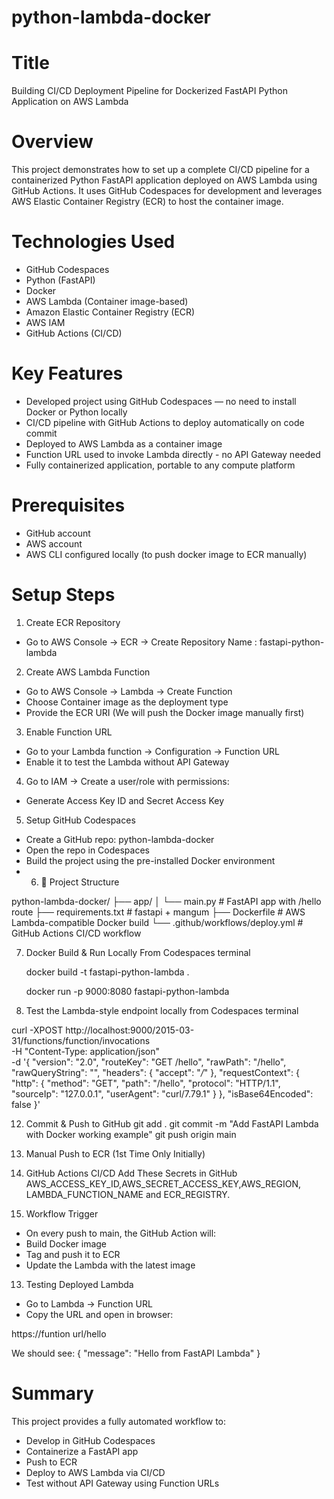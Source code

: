 # python-lambda-docker

# Title 
Building CI/CD Deployment Pipeline for Dockerized FastAPI Python Application on AWS Lambda

# Overview
This project demonstrates how to set up a complete CI/CD pipeline for a containerized Python FastAPI application deployed on AWS Lambda using GitHub Actions. It uses GitHub Codespaces for development and leverages AWS Elastic Container Registry (ECR) to host the container image.

# Technologies Used

- GitHub Codespaces
- Python (FastAPI)
- Docker
- AWS Lambda (Container image-based)
- Amazon Elastic Container Registry (ECR)
- AWS IAM
- GitHub Actions (CI/CD)

# Key Features
- Developed project using GitHub Codespaces — no need to install Docker or Python locally
- CI/CD pipeline with GitHub Actions to deploy automatically on code commit
- Deployed to AWS Lambda as a container image
- Function URL used to invoke Lambda directly -  no API Gateway needed
- Fully containerized application, portable to any compute platform

# Prerequisites
- GitHub account
- AWS account
- AWS CLI configured locally (to push docker image to ECR manually)

# Setup Steps
1. Create ECR Repository
 - Go to AWS Console → ECR → Create Repository
   Name : fastapi-python-lambda
2. Create AWS Lambda Function
 - Go to AWS Console → Lambda → Create Function
 - Choose Container image as the deployment type
 - Provide the ECR URI (We will push the Docker image manually first)
3. Enable Function URL
 - Go to your Lambda function → Configuration → Function URL
 -  Enable it to test the Lambda without API Gateway
4. Go to IAM → Create a user/role with permissions:
    
 - Generate Access Key ID and Secret Access Key
5. Setup GitHub Codespaces
 - Create a GitHub repo: python-lambda-docker
 - Open the repo in Codespaces
 - Build the project using the pre-installed Docker environment
 - 6. 🧱 Project Structure

python-lambda-docker/
├── app/
│   └── main.py         # FastAPI app with /hello route
├── requirements.txt    # fastapi + mangum
├── Dockerfile          # AWS Lambda-compatible Docker build
└── .github/workflows/deploy.yml # GitHub Actions CI/CD workflow

7. Docker Build & Run Locally From Codespaces terminal

   docker build -t fastapi-python-lambda .
   
   docker run -p 9000:8080 fastapi-python-lambda
   
10. Test the Lambda-style endpoint locally from Codespaces terminal
    
 curl -XPOST http://localhost:9000/2015-03-31/functions/function/invocations \
  -H "Content-Type: application/json" \
  -d '{
        "version": "2.0",
        "routeKey": "GET /hello",
        "rawPath": "/hello",
        "rawQueryString": "",
        "headers": { "accept": "*/*" },
        "requestContext": {
            "http": {
                "method": "GET",
                "path": "/hello",
                "protocol": "HTTP/1.1",
                "sourceIp": "127.0.0.1",
                "userAgent": "curl/7.79.1"
            }
        },
        "isBase64Encoded": false
      }'

12. Commit & Push to GitHub
  git add .
  git commit -m "Add FastAPI Lambda with Docker working example"
  git push origin main
13. Manual Push to ECR (1st Time Only Initially)
    
14. GitHub Actions CI/CD
    Add These Secrets in GitHub AWS_ACCESS_KEY_ID,AWS_SECRET_ACCESS_KEY,AWS_REGION, LAMBDA_FUNCTION_NAME and ECR_REGISTRY.

15. Workflow Trigger
- On every push to main, the GitHub Action will:
- Build Docker image
- Tag and push it to ECR
- Update the Lambda with the latest image
  
13. Testing Deployed Lambda
- Go to Lambda → Function URL
- Copy the URL and open in browser:

https://funtion url/hello

We should see:
{ "message": "Hello from FastAPI Lambda" }

# Summary
This project provides a fully automated workflow to:
 - Develop in GitHub Codespaces
 - Containerize a FastAPI app
 - Push to ECR
 - Deploy to AWS Lambda via CI/CD
 - Test without API Gateway using Function URLs



